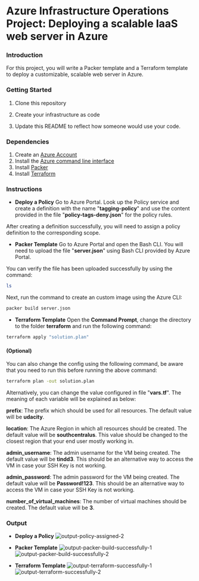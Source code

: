 # Azure Infrastructure Operations Project: Deploying a scalable IaaS web server in Azure

### Introduction
For this project, you will write a Packer template and a Terraform template to deploy a customizable, scalable web server in Azure.

### Getting Started
1. Clone this repository

2. Create your infrastructure as code

3. Update this README to reflect how someone would use your code.

### Dependencies
1. Create an [Azure Account](https://portal.azure.com) 
2. Install the [Azure command line interface](https://docs.microsoft.com/en-us/cli/azure/install-azure-cli?view=azure-cli-latest)
3. Install [Packer](https://www.packer.io/downloads)
4. Install [Terraform](https://www.terraform.io/downloads.html)

### Instructions
- **Deploy a Policy**
Go to Azure Portal. Look up the Policy service and create a definition with the name "**tagging-policy**" and use the content provided in the file "**policy-tags-deny.json**" for the policy rules. 

After creating a definition successfully, you will need to assign a policy definition to the corresponding scope.

- **Packer Template**
Go to Azure Portal and open the Bash CLI. You will need to upload the file "**server.json**" using Bash CLI provided by Azure Portal.

You can verify the file has been uploaded successfully by using the command:
```bash
ls
```

Next, run the command to create an custom image using the Azure CLI:
```bash
packer build server.json
```

- **Terraform Template**
Open the **Command Prompt**, change the directory to the folder **terraform** and run the following command:

```bash
terraform apply "solution.plan"
```

#### (Optional)
You can also change the config using the following command, be aware that you need to run this before running the above command:
```bash
terraform plan -out solution.plan
```

Alternatively, you can change the value configured in file "**vars.tf**". The meaning of each variable will be explained as below:

**prefix**: The prefix which should be used for all resources. The default value will be **udacity**.

**location**: The Azure Region in which all resources should be created. The default value will be **southcentralus**. This value should be changed to the closest region that your end user mostly working in.

**admin_username**: The admin username for the VM being created. The default value will be **tindd3**. This should be an alternative way to access the VM in case your SSH Key is not working.

**admin_password**: The admin password for the VM being created. The default value will be **Password!123**. This should be an alternative way to access the VM in case your SSH Key is not working.

**number_of_virtual_machines**: The number of virtual machines should be created. The default value will be **3**.

### Output
- **Deploy a Policy**
![output-policy-assigned-2](https://github.com/user-attachments/assets/c60e2567-03b5-45b6-9dd4-8b6162bc0e5b)

- **Packer Template**
![output-packer-build-successfully-1](https://github.com/user-attachments/assets/d40a132e-03fe-4fd4-b760-c6aa7b5ae359)
![output-packer-build-successfully-2](https://github.com/user-attachments/assets/c096ca33-e11d-4292-bf0b-053558ab07a7)

- **Terraform Template**
![output-terraform-successfully-1](https://github.com/user-attachments/assets/9097bde7-0cd8-41d1-aa53-e669eb9b56df)
![output-terraform-successfully-2](https://github.com/user-attachments/assets/19adec69-800b-4682-b0be-6c9787ff84e4)
